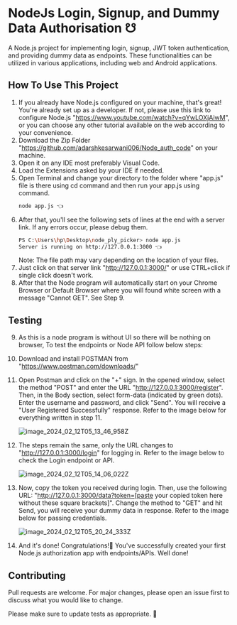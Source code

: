 # NodeJs Login, Signup, and Dummy Data Authorisation ☋
 
A Node.js project for implementing login, signup, JWT token authentication, and providing dummy data as endpoints. These functionalities can be utilized in various applications, including web and Android applications.

## How To Use This Project

1. If you already have Node.js configured on your machine, that's great! You're already set up as a developer. If not, please use this link to configure Node.js   "https://www.youtube.com/watch?v=qYwLOXjAiwM", or you can choose any other tutorial available on the web according to your convenience.
2. Download the Zip Folder "https://github.com/adarshkesarwani006/Node_auth_code" on your machine.
3. Open it on any IDE most preferably Visual Code.
4. Load the Extensions asked by your IDE if needed.
5. Open Terminal and change your directory to the folder where "app.js" file is there using cd command and then run your app.js using command.
    ```bash
    node app.js 👈
    ```   
6. After that, you'll see the following sets of lines at the end with a server link. If any errors occur, please debug them.
    ```bash
    PS C:\Users\hp\Desktop\node_ply_picker> node app.js      
    Server is running on http://127.0.0.1:3000 👈
    ```
    Note: The file path may vary depending on the location of your files.
7. Just click on that server link "http://127.0.0.1:3000/" or use CTRL+click if single click doesn't work.
8. After that the Node program will automatically start on your Chrome Browser or Default Browser where you will found white screen with a message "Cannot GET\". See Step 9.

## Testing

9. As this is a node program is without UI so there will be nothing on browser, To test the endpoints or Node API follow below steps:
10. Download and install POSTMAN from "https://www.postman.com/downloads/"
11. Open Postman and click on the "+" sign. In the opened window, select the method "POST" and enter the URL "http://127.0.0.1:3000/register". Then, in the Body section, select form-data (indicated by green dots). Enter the username and password, and click "Send". You will receive a "User Registered Successfully" response. Refer to the image below for everything written in step 11.

    ![image_2024_02_12T05_13_46_958Z](https://github.com/adarshkesarwani006/Node_auth_code/assets/75213719/83524c67-017d-438d-b4fc-c75f8178b44b)

12. The steps remain the same, only the URL changes to "http://127.0.0.1:3000/login" for logging in. Refer to the image below to check the Login endpoint or API.

    ![image_2024_02_12T05_14_06_022Z](https://github.com/adarshkesarwani006/Node_auth_code/assets/75213719/a7b3916e-cde1-4c5e-94d2-3e175e3426cc)

13. Now, copy the token you received during login. Then, use the following URL: "http://127.0.0.1:3000/data?token=[paste your copied token here without these square brackets]". Change the method to "GET" and hit Send, you will receive your dummy data in response. Refer to the image below for passing credentials.

    ![image_2024_02_12T05_20_24_333Z](https://github.com/adarshkesarwani006/Node_auth_code/assets/75213719/2b5f3a9a-d1a2-4e86-a4bb-732db8323be1)

14. And it's done! Congratulations!🎉 You've successfully created your first Node.js authorization app with endpoints/APIs. Well done!

## Contributing
Pull requests are welcome. For major changes, please open an issue first to discuss what you would like to change.

Please make sure to update tests as appropriate. 🎃
